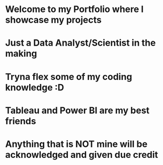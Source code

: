 # Welcome to my Portfolio where I showcase my projects
# Just a Data Analyst/Scientist in the making
# Tryna flex some of my coding knowledge :D
# Tableau and Power BI are my best friends
# Anything that is NOT mine will be acknowledged and given due credit
